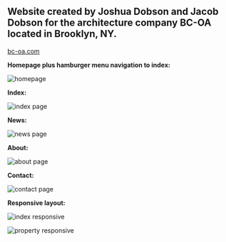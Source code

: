 ## Website created by Joshua Dobson and Jacob Dobson for the architecture company BC-OA located in Brooklyn, NY.

[bc-oa.com](https://bc-oa.com)

**Homepage plus hamburger menu navigation to index:**

![homepage](https://media.giphy.com/media/5C0bacCYHBu9YWhQzU/giphy.gif)

**Index:**

![index page](https://media.giphy.com/media/Y0G0kYRIeXiZrjs2TQ/giphy.gif)

**News:**

![news page](https://media.giphy.com/media/mYA2g6RnFyf3aleIE4/giphy.gif)

**About:**

![about page](https://media.giphy.com/media/2sfIc541rE0SsiFcQH/giphy.gif)

**Contact:**

![contact page](https://media.giphy.com/media/7XuXtjieowhVmZScTm/giphy.gif)

**Responsive layout:**

![index responsive](https://media.giphy.com/media/KY2X9C43fy4f2x6sGo/giphy.gif)

![property responsive](https://media.giphy.com/media/KY2X9C43fy4f2x6sGo/giphy.gif)
